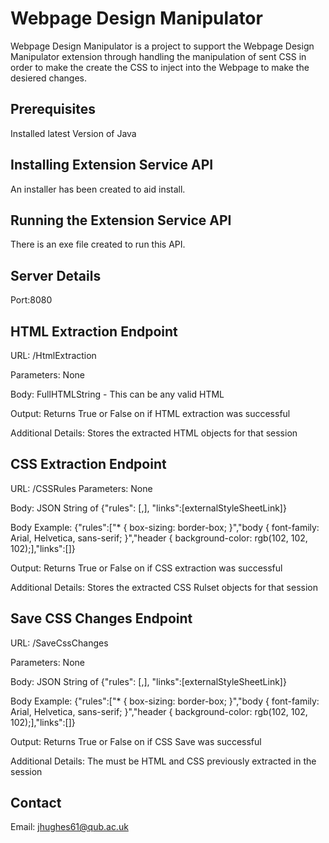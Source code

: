 # Webpage Design Manipulator

Webpage Design Manipulator is a project to support the Webpage Design Manipulator extension through handling the manipulation of sent CSS in order to make the create the CSS to inject into the Webpage to make the desiered changes. 

## Prerequisites
Installed latest Version of Java

## Installing Extension Service API
An installer has been created to aid install.


## Running the Extension Service API
There is an exe file created to run this API.

## Server Details
Port:8080 

## HTML Extraction Endpoint 
URL: /HtmlExtraction

Parameters: None

Body: FullHTMLString - This can be any valid HTML

Output: Returns True or False on if HTML extraction was successful 

Additional Details: Stores the extracted HTML objects for that session

## CSS Extraction Endpoint 
URL: /CSSRules
Parameters: None

Body: JSON String of {"rules":  [<cssRuleset>,<cssRuleset>], "links":[externalStyleSheetLink]}

Body Example: {"rules":["* { box-sizing: border-box; }","body { font-family: Arial, Helvetica, sans-serif; }","header { background-color: rgb(102, 102, 102);],"links":[]}

Output: Returns True or False on if CSS extraction was successful 

Additional Details: Stores the extracted CSS Rulset objects for that session

## Save CSS Changes Endpoint
URL: /SaveCssChanges

Parameters: None

Body: JSON String of {"rules":  [<cssRuleset>,<cssRuleset>], "links":[externalStyleSheetLink]}

Body Example: {"rules":["* { box-sizing: border-box; }","body { font-family: Arial, Helvetica, sans-serif; }","header { background-color: rgb(102, 102, 102);],"links":[]}

Output: Returns True or False on if CSS Save was successful 

Additional Details: The must be HTML and CSS previously extracted in the session


## Contact
Email: jhughes61@qub.ac.uk

